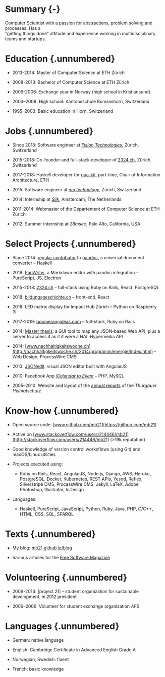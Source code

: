 # Summary {-}

Computer Scientist with a passion for abstractions, problem solving and processes. Has a \
"getting things done" attitude and experience
working in multidisciplinary teams and startups.

<!-- Seeking to... -->

# Education {.unnumbered}

- 2013-2014: Master of Computer Science at ETH Zürich

- 2008-2013: Bachelor of Computer Science at ETH Zürich

- 2005-2006: Exchange year in Norway (high school in Kristiansund)

- 2003–2008: High school: Kantonsschule Romanshorn, Switzerland

- 1995–2003: Basic education in Horn, Switzerland


# Jobs {.unnumbered}

- Since 2018: Software engineer at _[Fision Technologies](https://fision-technologies.com)_, Zürich, Switzerland

- 2015-2018: Co-founder and full-stack developer of [2324.ch](https://2324.ch), Zürich, Switzerland

- 2017-2018: Haskell developer for [qua-kit](https://github.com/achirkin/qua-kit), part-time, Chair of Information Architecture, ETH

- 2015: Software engineer at _[mp technology](http://www.mptechnology.ch/)_, Zürich, Switzerland

- 2014: Internship at _[Silk](http://www.silk.co)_, Amsterdam, The Netherlands

- 2011-2014: Webmaster of the Departement of Computer Science at ETH Zürich

- 2012: Summer internship at *28msec*, Palo Alto, California, USA


# Select Projects {.unnumbered}

- Since 2014: [regular contributor](https://github.com/jgm/pandoc/commits?author=mb21) to [pandoc](https://pandoc.org), a universal document converter – Haskell

- 2019: [PanWriter](https://panwriter.com), a Markdown editor with pandoc integration – PureScript, JS, Electron

- 2015-2018: [2324.ch](https://2324.ch) – full-stack using Ruby on Rails, React, PostgreSQL

- 2018: [bildungsgeschichte.ch](https://www.bildungsgeschichte.ch) – front-end, React

- 2018: LED matrix display for Impact Hub Zürich – Python on Raspberry Pi

- 2017-2019: [boomerangideas.com](https://boomerangideas.com) – full-stack, Ruby on Rails

- 2014: [Master thesis](https://github.com/mb21/api-explorer): a GUI tool to map any JSON-based Web API, plus a server to access it as if it were a HAL Hypermedia API

- 2014: [www.nachhaltigkeitswoche.ch](http://nachhaltigkeitswoche.ch/2014/programm/energie/index.html) – Web Design, ProcessWire CMS

- 2013: [JSONedit](http://mb21.github.io/JSONedit/): visual JSON editor built with AngularJS

- 2010: Facebook App *[iCalendar to Event](https://github.com/mb21/iCalendar-to-Facebook-Event)* – PHP, MySQL

- 2005–2010: Website and layout of the [annual reports](http://www.heimatschutz.ch/thurgau/jcms1.0/index.php?option=com_content&task=view&id=26&Itemid=42) of the *Thurgauer Heimatschutz*


# Know-how {.unnumbered}

- Open source code: [www.github.com/mb21](https://github.com/mb21)

- Active on [www.stackoverflow.com/users/214446/mb21](http://stackoverflow.com/users/214446/mb21) (>19k reputation)

- Good knowledge of version control worksflows (using Git) and macOS/Linux utilities

- Projects executed using:
    - Ruby on Rails, React, AngularJS, Node.js, Django, AWS, Heroku, PostgreSQL,
      Docker, Kubernetes, REST APIs,
      [Yesod](https://www.yesodweb.com), [Reflex](https://github.com/reflex-frp/reflex),
      Silverstripe CMS, ProcessWire CMS, Jekyll, LaTeX, Adobe Photoshop, Illustrator, InDesign

- Languages:
    - Haskell, PureScript, JavaScript, Python, Ruby, Java, PHP, C/C++, HTML, CSS, SQL, SPARQL


# Texts {.unnumbered}

- My blog: [mb21.github.io/blog](https://mb21.github.io/blog/)

- Various articles for the [Free Software Magazine](http://freesoftwaremagazine.com/authors/Mauro%20Bieg/)


# Volunteering {.unnumbered}

- 2009-2014: [project 21] – student organization for sustainable development, in 2012 president

- 2006–2009: Volunteer for student exchange organization *AFS*


# Languages {.unnumbered}

- German: native language

- English: Cambridge Certificate in Advanced English Grade A

- Norwegian, Swedish: fluent

- French: basic knowledge

